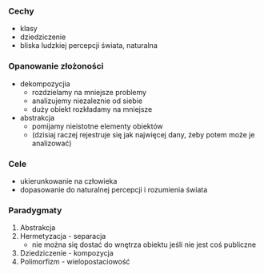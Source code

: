 ### Cechy
- klasy
- dziedziczenie
- bliska ludzkiej percepcji świata, naturalna

### Opanowanie złożoności
- dekompozycjia
	- rozdzielamy na mniejsze problemy
	- analizujemy niezaleznie od siebie
	- duży obiekt rozkładamy na mniejsze
- abstrakcja
	- pomijamy nieistotne elementy obiektów
	- (dzisiaj raczej rejestruje się jak najwięcej dany, żeby potem może je analizować)

### Cele
- ukierunkowanie na człowieka
- dopasowanie do naturalnej percepcji i rozumienia świata

### Paradygmaty
1. Abstrakcja
2. Hermetyzacja - separacja
	- nie można się dostać do wnętrza obiektu jeśli nie jest coś publiczne
3. Dziedziczenie - kompozycja
4. Polimorfizm - wielopostaciowość
